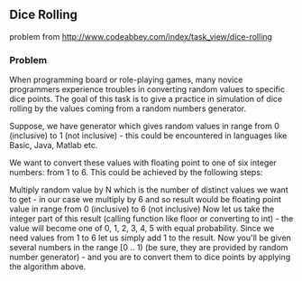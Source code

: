 ## Dice Rolling

problem from http://www.codeabbey.com/index/task_view/dice-rolling

### Problem
When programming board or role-playing games, many novice programmers experience troubles in converting random values to specific dice points. The goal of this task is to give a practice in simulation of dice rolling by the values coming from a random numbers generator.

Suppose, we have generator which gives random values in range from 0 (inclusive) to 1 (not inclusive) - this could be encountered in languages like Basic, Java, Matlab etc.

We want to convert these values with floating point to one of six integer numbers: from 1 to 6. This could be achieved by the following steps:

Multiply random value by N which is the number of distinct values we want to get - in our case we multiply by 6 and so result would be floating point value in range from 0 (inclusive) to 6 (not inclusive)
Now let us take the integer part of this result (calling function like floor or converting to int) - the value will become one of 0, 1, 2, 3, 4, 5 with equal probability.
Since we need values from 1 to 6 let us simply add 1 to the result.
Now you'll be given several numbers in the range [0 .. 1) (be sure, they are provided by random number generator) - and you are to convert them to dice points by applying the algorithm above.